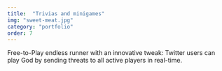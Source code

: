 ```yaml
---
title:  "Trivias and minigames"
img: "sweet-meat.jpg"
category: "portfolio"
order: 7
---
```

<p>Free-to-Play endless runner with an innovative tweak: Twitter users can play God by sending threats to all active players in real-time.</p>